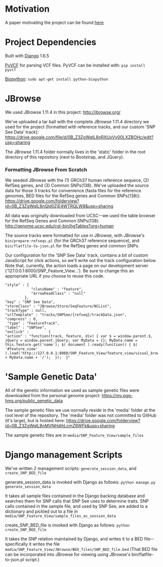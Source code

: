 Motivation
=======
A paper motivating the project can be found <a href="https://docs.google.com/document/d/1e1OTAcXBDfYUHlQQe6CQMhN0SsUHm8ydtAyYgcPLo4k/edit?usp=sharing">here</a>


Project Dependencies
=======

Built with <a href="https://www.djangoproject.com/">Django</a> 1.6.5

<a href="http://pyvcf.readthedocs.org/en/latest/">PyVCF</a> for parsing VCF files.  PyVCF can be installed with: `pip install pyvcf`

<a href="http://biopython.org/wiki/Main_Page">Biopython</a>: `sudo apt-get install python-biopython`


JBrowse
=======
We used JBrowse 1.11.4 in this project: http://jbrowse.org/

We've uploaded a tar ball with the complete JBrowse 1.11.4 directory we used for the project (formatted with reference tracks, and our custom 'SNP See Data' track): https://drive.google.com/file/d/0B_Z3ZgWqIL8nRXUxVy00LXZBOHc/edit?usp=sharing


The JBrowse 1.11.4 folder normally lives in the 'static' folder in the root directory of this repository (next to Bootstrap, and JQuery).  

<h3>Formatting JBrowse From Scratch</h3>

We seeded JBrowse with the (1) GRCh37 human reference sequece, (2) RefSeq genes, and (3) Common SNPs(138).  We've uploaded the source data for those 3 tracks for convenience (fasta files for the reference genomes, BED files for the RefSeq genes and Common SNPs(138)): https://drive.google.com/folderview?id=0B_Z3ZgWqIL8nQld0ZjE4WTRQLW8&usp=sharing

All data was originally downloaded from UCSC--we used the table browser for the RefSeq Genes and Common SNPs(138): http://genome.ucsc.edu/cgi-bin/hgTables?org=human


The source tracks were formatted for use in JBrowse, with JBrowse's `bin/prepare-refseqs.pl` (for the GRCh37 reference sequence), and `bin/flatfile-to-json.pl` for the RefSeq genes and common SNPs.  


Our configuration for the 'SNP See Data' track, contains a bit of custom JavaScript for click actions, so we'll write  out the track configuration below.  Note that, currently, the action loads a page on our development server ('127.0.0.1:8000/SNP_Feature_View...').  Be sure to change this an appropriate URL if you choose to reuse this code. 
```
"style" : {
            "className" : "feature",
            "arrowheadClass" : "null"
         },
"key" : "SNP See Data",
"storeClass" : "JBrowse/Store/SeqFeature/NCList",
"trackType" : null,
"urlTemplate" : "tracks/SNPSee/{refseq}/trackData.json",
"compress" : 0,
 "type" : "FeatureTrack",
"label" : "SNPSee",
"onClick" :         {
"action" : "function(track, feature, div) { var $ = window.parent.$, jQuery = window.parent.jQuery; var MyData = {}; MyData.name = this.feature.get('name'); $( document ).ready(function() { $( '#feature_view' ).load('http://127.0.0.1:8000/SNP_Feature_View/feature_view/visual_browser/' + MyData.name + '/');  });  }"
```


'Sample Genetic Data' 
=======
All of the genetic information we used as sample genetic files were downloaded from the personal genome project: https://my.pgp-hms.org/public_genetic_data

The sample genetic files we use normally reside in the 'media' folder at the root level of the repository.  The 'media' folder was not committed to GitHub (it's large), but is hosted here: https://drive.google.com/folderview?id=0B_Z3ZgWqIL8nMVNHdjhLcmZ6WFk&usp=sharing

The sample genetic files are in `media/SNP_Feature_View/sample_files`


Django management Scripts
=======
We've written 2 management scripts: `generate_session_data`, and `create_SNP_BED_file`

generate_session_data is invoked with Django as follows: `python manage.py generate_session_data`

It takes all sample files contained in the Django backing database and searches them for SNP calls that SNP See uses to determine traits.  SNP calls contained in the sample file, and used by SNP See, are added to a dictionary and pickled out to a file in `media/SNP_Feature_View/sample_files_as_session_data`

create_SNP_BED_file is invoked with Django as follows: `python create_SNP_BED_file`

It takes the SNP relation maintained by Django, and writes it to a BED file--specifically it writes the file `media/SNP_Feature_View/JBrowse/BED_files/SNP_BED_file.bed`  (That BED file can be incorporated into JBrowse for viewing using JBrowse's bin/flatfile-to-json.pl script.)  
